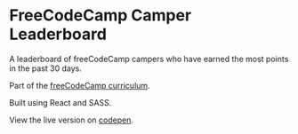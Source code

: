 # FreeCodeCamp Camper Leaderboard

A leaderboard of freeCodeCamp campers who have earned the most points in the past 30 days.

Part of the [freeCodeCamp curriculum](https://www.freecodecamp.org/challenges/build-a-camper-leaderboard).

Built using React and SASS.

View the live version on [codepen](https://codepen.io/LauraBrandt/full/ZRzdmB/).
